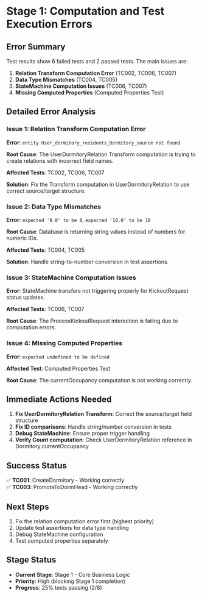 # Stage 1: Computation and Test Execution Errors

## Error Summary

Test results show 6 failed tests and 2 passed tests. The main issues are:

1. **Relation Transform Computation Error** (TC002, TC006, TC007)
2. **Data Type Mismatches** (TC004, TC005) 
3. **StateMachine Computation Issues** (TC006, TC007)
4. **Missing Computed Properties** (Computed Properties Test)

## Detailed Error Analysis

### Issue 1: Relation Transform Computation Error
**Error**: `entity User_dormitory_residents_Dormitory_source not found`

**Root Cause**: The UserDormitoryRelation Transform computation is trying to create relations with incorrect field names.

**Affected Tests**: TC002, TC006, TC007

**Solution**: Fix the Transform computation in UserDormitoryRelation to use correct source/target structure.

### Issue 2: Data Type Mismatches  
**Error**: `expected '8.0' to be 8`, `expected '10.0' to be 10`

**Root Cause**: Database is returning string values instead of numbers for numeric IDs.

**Affected Tests**: TC004, TC005

**Solution**: Handle string-to-number conversion in test assertions.

### Issue 3: StateMachine Computation Issues
**Error**: StateMachine transfers not triggering properly for KickoutRequest status updates.

**Affected Tests**: TC006, TC007

**Root Cause**: The ProcessKickoutRequest interaction is failing due to computation errors.

### Issue 4: Missing Computed Properties
**Error**: `expected undefined to be defined`

**Affected Test**: Computed Properties Test

**Root Cause**: The currentOccupancy computation is not working correctly.

## Immediate Actions Needed

1. **Fix UserDormitoryRelation Transform**: Correct the source/target field structure
2. **Fix ID comparisons**: Handle string/number conversion in tests  
3. **Debug StateMachine**: Ensure proper trigger handling
4. **Verify Count computation**: Check UserDormitoryRelation reference in Dormitory.currentOccupancy

## Success Status

✅ **TC001**: CreateDormitory - Working correctly  
✅ **TC003**: PromoteToDormHead - Working correctly

## Next Steps

1. Fix the relation computation error first (highest priority)
2. Update test assertions for data type handling
3. Debug StateMachine configuration  
4. Test computed properties separately

## Stage Status
- **Current Stage**: Stage 1 - Core Business Logic
- **Priority**: High (blocking Stage 1 completion)
- **Progress**: 25% tests passing (2/8)